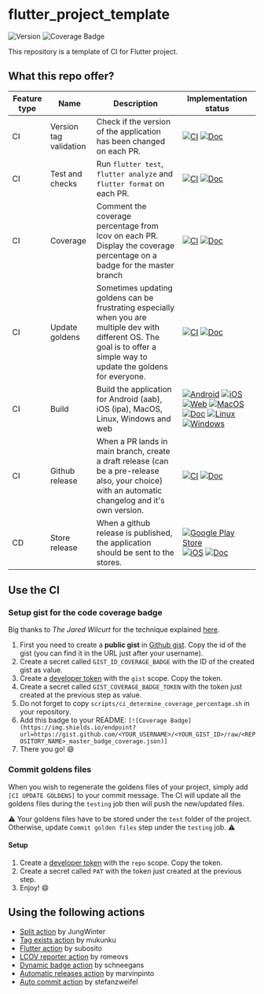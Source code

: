 # flutter_project_template

![Version](https://img.shields.io/github/v/tag/apomalyn/flutter_project_template?label=Latest%20version)
![Coverage Badge](https://img.shields.io/endpoint?url=https://gist.github.com/apomalyn/63e992d7042dbac4db9abaecb78df0eb/raw/flutter_project_template_master_badge_coverage.json)

This repository is a template of CI for Flutter project.

## What this repo offer?

| Feature type | Name                   | Description                                                                                                                                                                 | Implementation status |
|--------------|------------------------|-----------------------------------------------------------------------------------------------------------------------------------------------------------------------------|-----------------------|
| CI           | Version tag validation | Check if the version of the application has been changed on each PR.                                                                                                        | [![CI](https://img.shields.io/badge/CI-Done-green.svg)](https://github.com/apomalyn/flutter_project_template/blob/main/.github/workflows/main-workflow.yaml#L14) [![Doc](https://img.shields.io/badge/Doc-Not_started-red.svg)]() |
| CI           | Test and checks        | Run `flutter test`, `flutter analyze` and `flutter format` on each PR.                                                                                                      | [![CI](https://img.shields.io/badge/CI-Done-green.svg)](https://github.com/apomalyn/flutter_project_template/blob/main/.github/workflows/main-workflow.yaml#L47) [![Doc](https://img.shields.io/badge/Doc-Not_started-red.svg)]() |
| CI           | Coverage               | Comment the coverage percentage from lcov on each PR. Display the coverage percentage on a badge for the master branch                                                   | [![CI](https://img.shields.io/badge/CI-Done-green.svg)](https://github.com/apomalyn/flutter_project_template/blob/main/.github/workflows/main-workflow.yaml#L84) [![Doc](https://img.shields.io/badge/Doc-Done-green.svg)]() |
| CI           | Update goldens         | Sometimes updating goldens can be frustrating especially when you are multiple dev with different OS. The goal is to offer a simple way to update the goldens for everyone. | [![CI](https://img.shields.io/badge/CI-Done-green.svg)]() [![Doc](https://img.shields.io/badge/Doc-Done-green.svg)]() |
| CI           | Build                  | Build the application for Android (aab), iOS (ipa), MacOS, Linux, Windows and web                                                                                            | [![Android](https://img.shields.io/badge/Android-Done-green.svg)](https://github.com/apomalyn/flutter_project_template/blob/main/.github/workflows/main-workflow.yaml#L144) [![iOS](https://img.shields.io/badge/iOS-Done-green.svg)](https://github.com/apomalyn/flutter_project_template/blob/main/.github/workflows/main-workflow.yaml#L144) [![Web](https://img.shields.io/badge/Web-Not_started-red.svg)]() [![MacOS](https://img.shields.io/badge/MacOS-Not_started-red.svg)]() [![Doc](https://img.shields.io/badge/Doc-Not_started-red.svg)]() [![Linux](https://img.shields.io/badge/Linux-Not_started-red.svg)]() [![Windows](https://img.shields.io/badge/Windows-Not_started-red.svg)]() |
| CI           | Github release         | When a PR lands in main branch, create a draft release (can be a pre-release also, your choice) with an automatic changelog and it's own version.                           | [![CI](https://img.shields.io/badge/CI-Done-green.svg)](https://github.com/apomalyn/flutter_project_template/blob/main/.github/workflows/main-workflow.yaml#L211) [![Doc](https://img.shields.io/badge/Doc-Not_started-red.svg)]() |
| CD           | Store release          | When a github release is published, the application should be sent to the stores.                                                       | [![Google Play Store](https://img.shields.io/badge/Google_Play_Store-Not_started-red.svg)]() [![iOS](https://img.shields.io/badge/Apple_App_Store-Not_started-red.svg)]() [![Doc](https://img.shields.io/badge/Doc-Not_started-red.svg)]() |

## Use the CI

### Setup gist for the code coverage badge

Big thanks to _The Jared Wilcurt_ for the technique explained [here](https://dev.to/thejaredwilcurt/coverage-badge-with-github-actions-finally-59fa).

1. First you need to create a **public gist** in [Github gist](gist.github.com). Copy the id of the gist (you can find it in the URL just after your username).
2. Create a secret called `GIST_ID_COVERAGE_BADGE` with the ID of the created gist as value.
3. Create a [developer token](https://github.com/settings/tokens) with the `gist` scope. Copy the token.
4. Create a secret called `GIST_COVERAGE_BADGE_TOKEN` with the token just created at the previous step as value.
5. Do not forget to copy `scripts/ci_determine_coverage_percentage.sh` in your repository.
6. Add this badge to your README: `[![Coverage Badge](https://img.shields.io/endpoint?url=https://gist.github.com/<YOUR_USERNAME>/<YOUR_GIST_ID>/raw/<REPOSITORY_NAME>_master_badge_coverage.json)]`
7. There you go! :smile:

### Commit goldens files

When you wish to regenerate the goldens files of your project, simply add `[CI UPDATE GOLDENS]` to your commit message.
The CI will update all the goldens files during the `testing` job then will push the new/updated files. 

:warning: Your goldens files have to be stored under the `test` folder of the project. Otherwise, update `Commit golden files`
step under the `testing` job. :warning:

#### Setup

1. Create a [developer token](https://github.com/settings/tokens) with the `repo` scope. Copy the token.
2. Create a secret called `PAT` with the token just created at the previous step.
3. Enjoy! :smile:

## Using the following actions

- [Split action](https://github.com/marketplace/actions/split-action) by JungWinter
- [Tag exists action](https://github.com/marketplace/actions/tag-exists-action) by mukunku
- [Flutter action](https://github.com/marketplace/actions/flutter-action) by subosito
- [LCOV reporter action](https://github.com/marketplace/actions/code-coverage-report) by romeovs
- [Dynamic badge action](https://github.com/marketplace/actions/dynamic-badges) by schneegans
- [Automatic releases action](https://github.com/marketplace/actions/automatic-releases) by marvinpinto
- [Auto commit action](https://github.com/marketplace/actions/git-auto-commit) by stefanzweifel